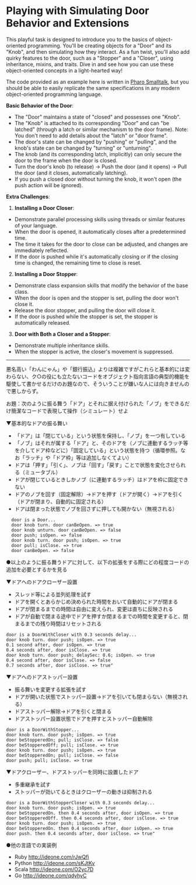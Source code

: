 # Playing with Simulating Door Behavior and Extensions

This playful task is designed to introduce you to the basics of object-oriented programming. You'll be creating objects for a "Door" and its "Knob", and then simulating how they interact. As a fun twist, you'll also add quirky features to the door, such as a "Stopper" and a "Closer", using inheritance, mixins, and traits. Dive in and see how you can use these object-oriented concepts in a light-hearted way!

The code provided as an example here is written in [Pharo Smalltalk](https://pharo.org/), but you should be able to easily replicate the same specifications in any modern object-oriented programming language.

**Basic Behavior of the Door**:
- The "Door" maintains a state of "closed" and possesses one "Knob".
- The "Knob" is attached to its corresponding "Door" and can "be latched" (through a latch or similar mechanism to the door frame). Note: You don't need to add details about the "latch" or "door frame".
- The door's state can be changed by "pushing" or "pulling", and the knob's state can be changed by "turning" or "unturning".
- The knob (and its corresponding latch, implicitly) can only secure the door to the frame when the door is closed.
- Turn the door's knob (to release) → Push the door (and it opens) → Pull the door (and it closes, automatically latching).
- If you push a closed door without turning the knob, it won't open (the push action will be ignored).

**Extra Challenges**:
1. **Installing a Door Closer**:
- Demonstrate parallel processing skills using threads or similar features of your language.
- When the door is opened, it automatically closes after a predetermined time.
- The time it takes for the door to close can be adjusted, and changes are immediately reflected.
- If the door is pushed while it's automatically closing or if the closing time is changed, the remaining time to close is reset.

2. **Installing a Door Stopper**:
- Demonstrate class expansion skills that modify the behavior of the base class.
- When the door is open and the stopper is set, pulling the door won't close it.
- Release the door stopper, and pulling the door will close it.
- If the door is pushed while the stopper is set, the stopper is automatically released.

3. **Door with Both a Closer and a Stopper**:
- Demonstrate multiple inheritance skills.
- When the stopper is active, the closer's movement is suppressed.

---

悪名高い「わんにゃん」や「銀行振込」よりは複雑ですがこれらと基本的には変わらない、ク○の役にも立たないコードをオブジェクト指向言語の典型的機能を駆使して書かせるだけのお題なので、そういうことが嫌いな人には向きませんので悪しからず。

お題：次のように振る舞う「ドア」とそれに据え付けられた「ノブ」をできるだけ簡潔なコードで表現して操作（シミュレート）せよ

▼基本的なドアの振る舞い
- 「ドア」は「閉じている」という状態を保持し、「ノブ」を一つ有している
- 「ノブ」はそれが属する「ドア」と、そのドアを（ノブに連動するラッチ等を介してドア枠などに）「固定している」という状態を持つ（循環参照。なお「ラッチ」や「ドア枠」等は追加しなくてよい）
- ドアは「押す」「引く」、ノブは「回す」「戻す」ことで状態を変化させられる（ミュータブル）
- ドアが閉じているときしかノブ（に連動するラッチ）はドアを枠に固定できない
- ドアのノブを回す（固定解除）→ドアを押す（ドアが開く）→ドアを引く（ドアが閉まり、自動的に固定される）
- ドアは閉まった状態でノブを回さずに押しても開かない（無視される）

```
  door is a Door...
  door knob turn. door canBeOpen. => true
  door knob unturn. door canBeOpen. => false
  door push; isOpen. => false
  door knob turn. door push; isOpen. => true
  door pull; isClose. => true
  door canBeOpen. => false
```

●以上のように振る舞うドアに対して、以下の拡張をする際にどの程度コードの追加を必要とするかを見る

▼ドアへのドアクローザー設置
- スレッド等による並列処理を試す
- ドアを開くとあらかじめ決められた時間をおいて自動的にドアが閉まる
- ドアが閉まるまでの時間は自由に変えられ、変更は直ちに反映される
- ドアが自動で閉まる途中でドアを押すか閉まるまでの時間を変更すると、閉まるまでの残り時間はリセットされる

```
door is a DoorWithCloser with 0.3 seconds delay...
door knob turn. door push; isOpen. => true
0.1 second after, door isOpen. => true
0.4 seconds after, door isClose. => true
door knob turn. door push; delaySec: 0.6; isOpen. => true
0.4 second after, door isClose. => false
0.7 seconds after, door isClose. => true"
```

▼ドアへのドアストッパー設置
- 振る舞いを変更する拡張を試す
- ドアが開いた状態でストッパー設置→ドアを引いても閉まらない（無視される）
- ドアストッパー解除→ドアを引くと閉まる
- ドアストッパー設置状態でドアを押すとストッパー自動解除

```
door is a DoorWithStopper...
door knob turn. door push; isOpen. => true
door beStopperedOn; pull; isClose. => false
door beStopperedOff; pull; isClose. => true
door knob turn. door push; isOpen. => true
door beStopperedOn; pull; isClose. => false
door push; pull; isClose. => true
```

▼ドアクローザー、ドアストッパーを同時に設置したドア
- 多重継承を試す
- ストッパーが効いてるときはクローザーの動きは抑制される

```
door is a DoorWithStopperCloser with 0.3 seconds delay...
door knob turn. door push; isOpen. => true
door beStopperedOn. then 0.4 seconds after, door isOpen. => true
door beStopperedOff. then 0.4 seconds after, door isClose. => true
door knob turn. door push; isOpen. => true
door beStopperedOn. then 0.4 seconds after, door isOpen. => true
door push. then 0.4 seconds after, door isClose. => true"
```

●他の言語での実装例
- Ruby http://ideone.com/rJwQfi
- Python http://ideone.com/sKJtKv
- Scala http://ideone.com/O2yc7D
- Go http://ideone.com/qdyhyC
